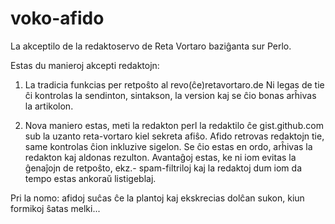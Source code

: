 # voko-afido
La akceptilo de la redaktoservo de Reta Vortaro baziĝanta sur Perlo.

Estas du manieroj akcepti redaktojn:

1. La tradicia funkcias per retpoŝto al revo(ĉe)retavortaro.de
   Ni legas de tie ĉi kontrolas la sendinton, sintakson, la version
   kaj se ĉio bonas arĥivas la artikolon.

2. Nova maniero estas, meti la redakton perl la redaktilo ĉe gist.github.com sub la uzanto reta-vortaro kiel sekreta afiŝo.
   Afido retrovas redaktojn tie, same kontrolas ĉion inkluzive sigelon. Se ĉio estas en ordo, arĥivas la redakton kaj aldonas
   rezulton. Avantaĝoj estas, ke ni iom evitas la ĝenaĵojn de retpoŝto, ekz.- spam-filtriloj kaj la redaktoj dum iom da tempo
   estas ankoraŭ listigeblaj.

Pri la nomo: afidoj suĉas ĉe la plantoj kaj ekskrecias dolĉan sukon, kiun formikoj ŝatas melki...
